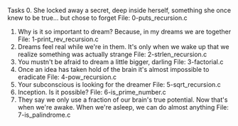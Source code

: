 Tasks
0. She locked away a secret, deep inside herself, something she once knew to be true... but chose to forget File: 0-puts_recursion.c
1. Why is it so important to dream? Because, in my dreams we are together File: 1-print_rev_recursion.c
2. Dreams feel real while we're in them. It's only when we wake up that we realize something was actually strange File: 2-strlen_recursion.c
3. You mustn't be afraid to dream a little bigger, darling File: 3-factorial.c
4. Once an idea has taken hold of the brain it's almost impossible to eradicate File: 4-pow_recursion.c
5. Your subconscious is looking for the dreamer File: 5-sqrt_recursion.c
6. Inception. Is it possible? File: 6-is_prime_number.c
7. They say we only use a fraction of our brain's true potential. Now that's when we're awake. When we're asleep, we can do almost anything File: 7-is_palindrome.c
